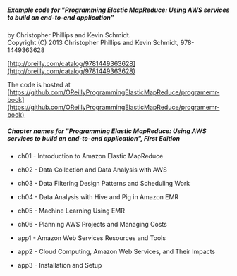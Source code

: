 ##### Example code for "Programming Elastic MapReduce: Using AWS services to build an end-to-end application" 
by Christopher Phillips and Kevin Schmidt.<br>
Copyright (C) 2013 Christopher Phillips and Kevin Schmidt, 978-1449363628

[http://oreilly.com/catalog/9781449363628](http://oreilly.com/catalog/9781449363628)

The code is hosted at [https://github.com/OReillyProgrammingElasticMapReduce/programemr-book](https://github.com/OReillyProgrammingElasticMapReduce/programemr-book)

##### Chapter names for "Programming Elastic MapReduce: Using AWS services to build an end-to-end application", First Edition

* ch01 - Introduction to Amazon Elastic MapReduce
* ch02 - Data Collection and Data Analysis with AWS
* ch03 - Data Filtering Design Patterns and Scheduling Work
* ch04 - Data Analysis with Hive and Pig in Amazon EMR
* ch05 - Machine Learning Using EMR
* ch06 - Planning AWS Projects and Managing Costs

* app1 - Amazon Web Services Resources and Tools
* app2 - Cloud Computing, Amazon Web Services, and Their Impacts
* app3 - Installation and Setup


